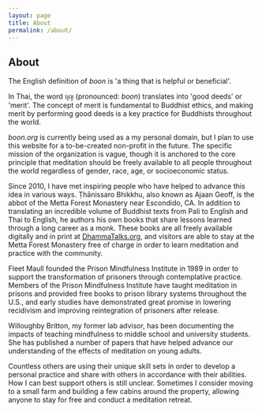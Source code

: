 ```yaml
---
layout: page
title: About
permalink: /about/
---
```


## About 

The English definition of _boon_ is 'a thing that is helpful or beneficial'.

In Thai, the word บุญ (pronounced: _boon_) translates into 'good deeds' or 'merit'. The concept of merit is fundamental to Buddhist ethics, and making merit by performing good deeds is a key practice for Buddhists throughout the world. 

_boon.org_ is currently being used as a my personal domain, but I plan to use this website for a to-be-created non-profit in the future. The specific mission of the organization is vague, though it is anchored to the core principle that meditation should be freely available to all people throughout the world regardless of gender, race, age, or socioeconomic status.

Since 2010, I have met inspiring people who have helped to advance this idea in various ways. Ṭhānissaro Bhikkhu, also known as Ajaan Geoff, is the abbot of the Metta Forest Monastery near Escondido, CA. In addition to translating an incredible volume of Buddhist texts from Pali to English and Thai to English, he authors his own books that share lessons learned through a long career as a monk. These books are all freely available digitally and in print at [DhammaTalks.org](https://www.dhammatalks.org/), and visitors are able to stay at the Metta Forest Monastery free of charge in order to learn meditation and practice with the community.

Fleet Maull founded the Prison Mindfulness Institute in 1989 in order to support the transformation of prisoners through contemplative practice. Members of the Prison Mindfulness Institute have taught meditation in prisons and provided free books to prison library systems throughout the U.S., and early studies have demonstrated great promise in lowering recidivism and improving reintegration of prisoners after release.

Willoughby Britton, my former lab advisor, has been documenting the impacts of teaching mindfulness to middle school and university students. She has published a number of papers that have helped advance our understanding of the effects of meditation on young adults.

Countless others are using their unique skill sets in order to develop a personal practice and share with others in accordance with their abilities. How I can best support others is still unclear. Sometimes I consider moving to a small farm and building a few cabins around the property, allowing anyone to stay for free and conduct a meditation retreat.